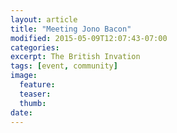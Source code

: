 ```yaml
---
layout: article
title: "Meeting Jono Bacon"
modified: 2015-05-09T12:07:43-07:00
categories:
excerpt: The British Invation
tags: [event, community]
image:
  feature:
  teaser:
  thumb:
date:
---
```


